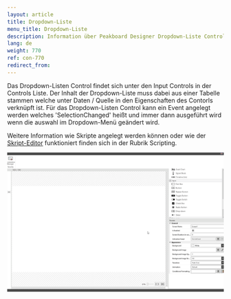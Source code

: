```yaml
---
layout: article
title: Dropdown-Liste
menu_title: Dropdown-Liste
description: Information über Peakboard Designer Dropdown-Liste Control.
lang: de
weight: 770
ref: con-770
redirect_from:
---
```


Das Dropdown-Listen Control findet sich unter den Input Controls in der Controls Liste. 
Der Inhalt der Dropdown-Liste muss dabei aus einer Tabelle stammen welche unter Daten / Quelle in den Eigenschaften des Contorls verknüpft ist. 
Für das Dropdown-Listen Control kann ein Event angelegt werden welches 'SelectionChanged' heißt und immer dann ausgeführt wird wenn die auswahl im Dropdown-Menü geändert wird.

Weitere Information wie Skripte angelegt werden können oder wie der [Skript-Editor](/scripting/de-script-editor.html) funktioniert finden sich in der Rubrik Scripting.

![image_1](/assets/images/Controls/Dropdown/dropdown01.gif)